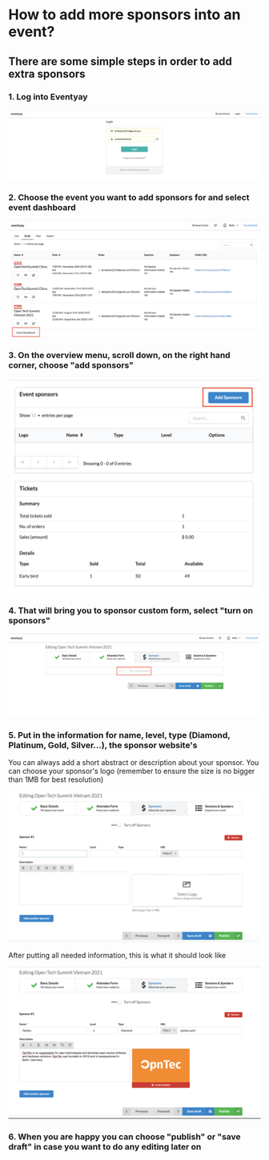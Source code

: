 # How to add more sponsors into an event? 


## There are some simple steps in order to add extra sponsors 


### 1. Log into Eventyay


![Adding sponsors](/event-setup/images/How-do-I-create-discount-codes-1.png)


### 2. Choose the event you want to add sponsors for and select event dashboard 


![Adding sponsors](/event-setup/images/Event-dashboard.png)


### 3. On the overview menu, scroll down, on the right hand corner, choose "add sponsors" 


![Adding sponsors](/event-setup/images/Adding-sponsors-1.png)


### 4. That will bring you to sponsor custom form, select "turn on sponsors"


![Adding sponsors](/event-setup/images/Adding-sponsors-2.png)


### 5. Put in the information for name, level, type (Diamond, Platinum, Gold, Silver...), the sponsor website's 


You can always add a short abstract or description about your sponsor. You can choose your sponsor's logo (remember to ensure the size is no bigger than 1MB for best resolution)


![Adding sponsors](/event-setup/images/Adding-sponsors-3.png)


After putting all needed information, this is what it should look like


![Adding sponsors](/event-setup/images/Adding-sponsors-4.png)


### 6. When you are happy you can choose "publish" or "save draft" in case you want to do any editing later on







